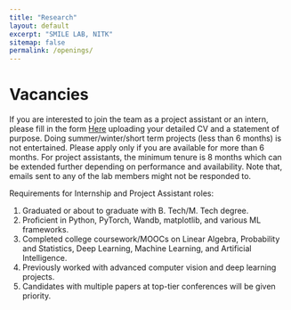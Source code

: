 ```yaml
---
title: "Research"
layout: default
excerpt: "SMILE LAB, NITK"
sitemap: false
permalink: /openings/
---
```


# Vacancies 

If you are interested to join the team as a project assistant or an intern, please fill in the form [Here]() uploading your detailed CV and a statement of purpose. Doing summer/winter/short term projects (less than 6 months) is not entertained. Please apply only if you are available for more than 6 months. For project assistants, the minimum tenure is 8 months which can be extended further depending on performance and availability. Note that, emails sent to any of the lab members might not be responded to.  

Requirements for Internship and Project Assistant roles:

1. Graduated or about to graduate with B. Tech/M. Tech degree.
2. Proficient in Python, PyTorch, Wandb, matplotlib, and various ML frameworks. 
3. Completed college coursework/MOOCs on Linear Algebra, Probability and Statistics, Deep Learning, Machine Learning, and Artificial Intelligence.
4. Previously worked with advanced computer vision and deep learning projects.
5. Candidates with multiple papers at top-tier conferences will be given priority.
